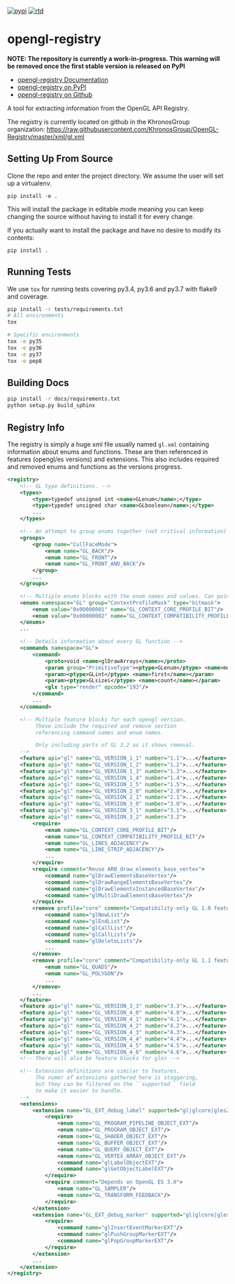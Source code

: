[![pypi](https://badge.fury.io/py/opengl-registry.svg)](https://pypi.org/project/opengl-registry) [![rtd](https://readthedocs.org/projects/opengl-registry/badge/?version=latest)](https://opengl-registry.readthedocs.io)

# opengl-registry

**NOTE: The repository is currently a work-in-progress. This warning
will be removed once the first stable version is released on PyPI**

* [opengl-registry Documentation](https://opengl-registry.readthedocs.io)
* [opengl-registry on PyPI](https://pypi.org/project/opengl-registry)
* [opengl-registry on Github](https://github.com/moderngl/opengl-registry)

A tool for extracting information from the OpenGL API Registry.

The registry is currently located on github in the KhronosGroup organization:
https://raw.githubusercontent.com/KhronosGroup/OpenGL-Registry/master/xml/gl.xml

## Setting Up From Source

Clone the repo and enter the project directory.
We assume the user will set up a virtualenv.

```
pip install -e .
```

This will install the package in editable mode
meaning you can keep changing the source without
having to install it for every change.

If you actually want to install the package and have
no desire to modify its contents:

```
pip install .
```

## Running Tests

We use `tox` for running tests covering py3.4, py3.6 and py3.7 with flake9 and coverage.

```sh
pip install -r tests/requirements.txt
# All environments
tox

# Specific environments
tox -e py35
tox -e py36
tox -e py37
tox -e pep8
```

## Building Docs

```sh
pip install -r docs/requirements.txt
python setup.py build_sphinx
```

## Registry Info

The registry is simply a huge xml file usually named `gl.xml` containing
information about enums and functions. These are then referenced in
features (opengl/es versions) and extensions. This also includes
required and removed enums and functions as the versions progress.

```xml
<registry>
    <!-- GL type definitions. -->
    <types>
        <type>typedef unsigned int <name>GLenum</name>;</type>
        <type>typedef unsigned char <name>GLboolean</name>;</type>
        ...
    </types>

    <!-- An attempt to group enums together (not critical information) -->
    <groups>
        <group name="CullFaceMode">
            <enum name="GL_BACK"/>
            <enum name="GL_FRONT"/>
            <enum name="GL_FRONT_AND_BACK"/>
        </group>
        ...
    </groups>

    <!-- Multiple enums blocks with the enum names and values. Can point to a group -->
    <enums namespace="GL" group="ContextProfileMask" type="bitmask">
        <enum value="0x00000001" name="GL_CONTEXT_CORE_PROFILE_BIT"/>
        <enum value="0x00000002" name="GL_CONTEXT_COMPATIBILITY_PROFILE_BIT"/>
    </enums>
    ...

    <!-- Details information about every GL function -->
    <commands namespace="GL">
        <command>
            <proto>void <name>glDrawArrays</name></proto>
            <param group="PrimitiveType"><ptype>GLenum</ptype> <name>mode</name></param>
            <param><ptype>GLint</ptype> <name>first</name></param>
            <param><ptype>GLsizei</ptype> <name>count</name></param>
            <glx type="render" opcode="193"/>
        </command>
        ...
    </command>

    <!-- Multiple feature blocks for each opengl version.
         These include the required and remove section
         referencing command names and enum names.

         Only including parts of GL 3.2 as it shows removal.
    -->
    <feature api="gl" name="GL_VERSION_1_1" number="1.1">...</feature>
    <feature api="gl" name="GL_VERSION_1_2" number="1.2">...</feature>
    <feature api="gl" name="GL_VERSION_1_3" number="1.3">...</feature>
    <feature api="gl" name="GL_VERSION_1_4" number="1.4">...</feature>
    <feature api="gl" name="GL_VERSION_1_5" number="1.5">...</feature>
    <feature api="gl" name="GL_VERSION_2_0" number="2.0">...</feature>
    <feature api="gl" name="GL_VERSION_2_1" number="2.1">...</feature>
    <feature api="gl" name="GL_VERSION_3_0" number="3.0">...</feature>
    <feature api="gl" name="GL_VERSION_3_1" number="3.1">...</feature>
    <feature api="gl" name="GL_VERSION_3_2" number="3.2">
        <require>
            <enum name="GL_CONTEXT_CORE_PROFILE_BIT"/>
            <enum name="GL_CONTEXT_COMPATIBILITY_PROFILE_BIT"/>
            <enum name="GL_LINES_ADJACENCY"/>
            <enum name="GL_LINE_STRIP_ADJACENCY"/>
            ...
        </require>
        <require comment="Reuse ARB_draw_elements_base_vertex">
            <command name="glDrawElementsBaseVertex"/>
            <command name="glDrawRangeElementsBaseVertex"/>
            <command name="glDrawElementsInstancedBaseVertex"/>
            <command name="glMultiDrawElementsBaseVertex"/>
        </require>
        <remove profile="core" comment="Compatibility-only GL 1.0 features removed from GL 3.2">
            <command name="glNewList"/>
            <command name="glEndList"/>
            <command name="glCallList"/>
            <command name="glCallLists"/>
            <command name="glDeleteLists"/>
            ...
        </remove>
        <remove profile="core" comment="Compatibility-only GL 1.1 features removed from GL 3.2">
            <enum name="GL_QUADS"/>
            <enum name="GL_POLYGON"/>
            ...
        </remove>
        ...
    </feature>
    <feature api="gl" name="GL_VERSION_3_3" number="3.3">...</feature>
    <feature api="gl" name="GL_VERSION_4_0" number="4.0">...</feature>
    <feature api="gl" name="GL_VERSION_4_1" number="4.1">...</feature>
    <feature api="gl" name="GL_VERSION_4_2" number="4.2">...</feature>
    <feature api="gl" name="GL_VERSION_4_3" number="4.3">...</feature>
    <feature api="gl" name="GL_VERSION_4_4" number="4.4">...</feature>
    <feature api="gl" name="GL_VERSION_4_5" number="4.5">...</feature>
    <feature api="gl" name="GL_VERSION_4_6" number="4.6">...</feature>
    <!-- There will also be feature blocks for gles -->

    <!-- Extension definitions are similar to features.
         The numer of extensions gathered here is staggering,
         but they can be filtered on the ``supported`` field
         to make it easier to handle.
    -->
    <extensions>
        <extension name="GL_EXT_debug_label" supported="gl|glcore|gles2">
            <require>
                <enum name="GL_PROGRAM_PIPELINE_OBJECT_EXT"/>
                <enum name="GL_PROGRAM_OBJECT_EXT"/>
                <enum name="GL_SHADER_OBJECT_EXT"/>
                <enum name="GL_BUFFER_OBJECT_EXT"/>
                <enum name="GL_QUERY_OBJECT_EXT"/>
                <enum name="GL_VERTEX_ARRAY_OBJECT_EXT"/>
                <command name="glLabelObjectEXT"/>
                <command name="glGetObjectLabelEXT"/>
            </require>
            <require comment="Depends on OpenGL ES 3.0">
                <enum name="GL_SAMPLER"/>
                <enum name="GL_TRANSFORM_FEEDBACK"/>
            </require>
        </extension>
        <extension name="GL_EXT_debug_marker" supported="gl|glcore|gles1|gles2">
            <require>
                <command name="glInsertEventMarkerEXT"/>
                <command name="glPushGroupMarkerEXT"/>
                <command name="glPopGroupMarkerEXT"/>
            </require>
        </extension>
        ...
    </extension>
</registry>
